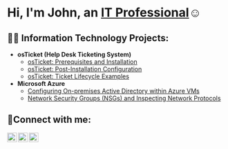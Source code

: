 <h1>Hi, I'm John, an <a href="https://linkedin.com/in/johnatchue">IT Professional</a>☺</h1>

<h2>👨‍💻 Information Technology Projects:</h2>

- <b>osTicket (Help Desk Ticketing System)</b>
  - [osTicket: Prerequisites and Installation](https://github.com/johnatch/osticket-prereqs)
  - [osTicket: Post-Installation Configuration](https://github.com/johnatch/post-install-config)
  - [osTicket: Ticket Lifecycle Examples](https://github.com/johnatch/ticket-lifecycle)
- <b>Microsoft Azure</b>
  - [Configuring On-premises Active Directory within Azure VMs](https://github.com/johnatch/configure-ad)
  - [Network Security Groups (NSGs) and Inspecting Network Protocols](https://github.com/johnatch/azure-network-protocols)

<h2>🤳Connect with me:</h2>

[<img align="left" alt="John | Twitter" width="22px" src="https://cdn.jsdelivr.net/npm/simple-icons@v3/icons/twitter.svg" />][twitter]
[<img align="left" alt="John | LinkedIn" width="22px" src="https://cdn.jsdelivr.net/npm/simple-icons@v3/icons/linkedin.svg" />][linkedin]
[<img align="left" alt="John | Instagram" width="22px" src="https://cdn.jsdelivr.net/npm/simple-icons@v3/icons/instagram.svg" />][instagram]

[twitter]: https://twitter.com/johnatchue
[instagram]: https://www.instagram.com/sneezysitcorner
[linkedin]: https://linkedin.com/in/johnatchue
